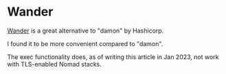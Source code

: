 # Wander

[Wander](https://github.com/robinovitch61/wander) is a great alternative to "damon" by Hashicorp.

I found it to be more convenient compared to "damon".

The exec functionality does, as of writing this article in Jan 2023, not work with TLS-enabled Nomad stacks.
